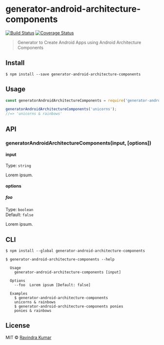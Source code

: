 # generator-android-architecture-components 

[![Build Status](https://travis-ci.org/androidstarters/generator-android-architecture-components.svg?branch=master)](https://travis-ci.org/androidstarters/generator-android-architecture-components) [![Coverage Status](https://coveralls.io/repos/github/androidstarters/generator-android-architecture-components/badge.svg?branch=master)](https://coveralls.io/github/androidstarters/generator-android-architecture-components?branch=master)

> Generator to Create Android Apps using Android Architecture Components


## Install

```
$ npm install --save generator-android-architecture-components
```


## Usage

```js
const generatorAndroidArchitectureComponents = require('generator-android-architecture-components');

generatorAndroidArchitectureComponents('unicorns');
//=> 'unicorns & rainbows'
```


## API

### generatorAndroidArchitectureComponents(input, [options])

#### input

Type: `string`

Lorem ipsum.

#### options

##### foo

Type: `boolean`<br>
Default: `false`

Lorem ipsum.


## CLI

```
$ npm install --global generator-android-architecture-components
```

```
$ generator-android-architecture-components --help

  Usage
    generator-android-architecture-components [input]

  Options
    --foo  Lorem ipsum [Default: false]

  Examples
    $ generator-android-architecture-components
    unicorns & rainbows
    $ generator-android-architecture-components ponies
    ponies & rainbows
```


## License

MIT © [Ravindra Kumar](https://github.com/androidstarters/generator-android-architecture-components)
